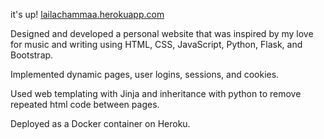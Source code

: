 it's up! [lailachammaa.herokuapp.com](lailachammaa.herokuapp.com)


Designed and developed a personal website that was inspired by my love for music and writing using HTML, CSS, JavaScript, Python, Flask, and Bootstrap. 

Implemented dynamic pages, user logins, sessions, and cookies.

Used web templating with Jinja and inheritance with python to remove repeated html code between pages.

Deployed as a Docker container on Heroku.
